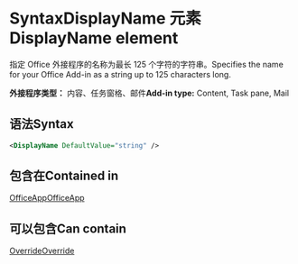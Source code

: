# <a name="displayname-element"></a><span data-ttu-id="4ab0e-101">SyntaxDisplayName 元素</span><span class="sxs-lookup"><span data-stu-id="4ab0e-101">DisplayName element</span></span>

<span data-ttu-id="4ab0e-102">指定 Office 外接程序的名称为最长 125 个字符的字符串。</span><span class="sxs-lookup"><span data-stu-id="4ab0e-102">Specifies the name for your Office Add-in as a string up to 125 characters long.</span></span>

<span data-ttu-id="4ab0e-103">**外接程序类型：** 内容、任务窗格、邮件</span><span class="sxs-lookup"><span data-stu-id="4ab0e-103">**Add-in type:** Content, Task pane, Mail</span></span>

## <a name="syntax"></a><span data-ttu-id="4ab0e-104">语法</span><span class="sxs-lookup"><span data-stu-id="4ab0e-104">Syntax</span></span>

```XML
<DisplayName DefaultValue="string" />
```

## <a name="contained-in"></a><span data-ttu-id="4ab0e-105">包含在</span><span class="sxs-lookup"><span data-stu-id="4ab0e-105">Contained in</span></span>

[<span data-ttu-id="4ab0e-106">OfficeApp</span><span class="sxs-lookup"><span data-stu-id="4ab0e-106">OfficeApp</span></span>](officeapp.md)


## <a name="can-contain"></a><span data-ttu-id="4ab0e-107">可以包含</span><span class="sxs-lookup"><span data-stu-id="4ab0e-107">Can contain</span></span>

[<span data-ttu-id="4ab0e-108">Override</span><span class="sxs-lookup"><span data-stu-id="4ab0e-108">Override</span></span>](override.md)


